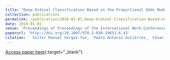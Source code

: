```yaml
---
title: "Deep Ordinal Classification Based on the Proportional Odds Model"
collection: publications
permalink: /publication/2019-01-01-Deep-Ordinal-Classification-Based-on-the-Proportional-Odds-Model
date: 2019-01-01
venue: 'Proceedings of Proceedings of the International Work-Conference on the Interplay Between Natural and Artificial Computation (IWINAC 2019)'
paperurl: 'http://doi.org/10.1007/978-3-030-19651-6_43'
citation: ' Víctor Manuel Vargas-Yun,  Pedro Antonio Gutiérrez,  César Hervás-Martínez, &quot;Deep Ordinal Classification Based on the Proportional Odds Model.&quot; Proceedings of Proceedings of the International Work-Conference on the Interplay Between Natural and Artificial Computation (IWINAC 2019), Vol.11487, 2019, Almería (España), pp.441-451.'
---
```

[Access paper here](http://doi.org/10.1007/978-3-030-19651-6_43){:target="_blank"}
